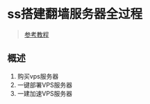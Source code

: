# ss搭建翻墙服务器全过程

> [参考教程](https://github.com/Alvin9999/new-pac/wiki/%E8%87%AA%E5%BB%BAss%E6%9C%8D%E5%8A%A1%E5%99%A8%E6%95%99%E7%A8%8B)

## 概述

1. 购买vps服务器
2. 一键部署VPS服务器
3. 一建加速VPS服务器